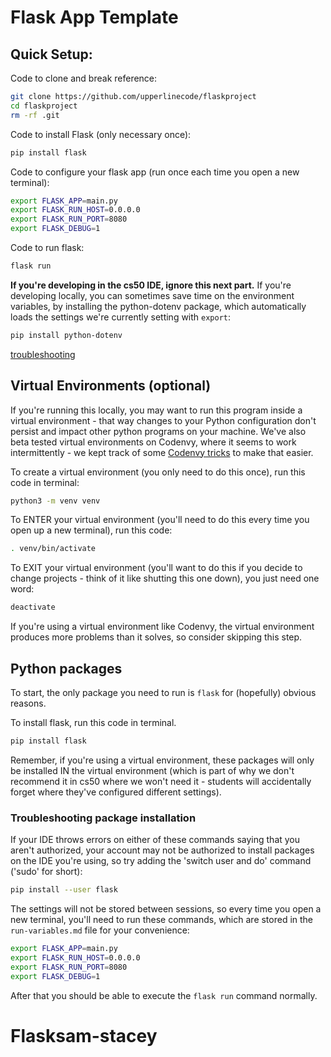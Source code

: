 # Flask App Template

## Quick Setup:

Code to clone and break reference:
```bash
git clone https://github.com/upperlinecode/flaskproject
cd flaskproject
rm -rf .git
```

Code to install Flask (only necessary once):
```bash
pip install flask
```

Code to configure your flask app (run once each time you open a new terminal):
```bash
export FLASK_APP=main.py
export FLASK_RUN_HOST=0.0.0.0
export FLASK_RUN_PORT=8080
export FLASK_DEBUG=1
```

Code to run flask:
```bash
flask run
```

**If you're developing in the cs50 IDE, ignore this next part.**
If you're developing locally, you can sometimes save time on the environment variables, by installing the python-dotenv package, which automatically loads the settings we're currently setting with `export`:
```bash
pip install python-dotenv
```
[troubleshooting](#troubleshooting-package-installation)


## Virtual Environments (optional)

If you're running this locally, you may want to run this program inside a virtual environment - that way changes to your Python configuration don't persist and impact other python programs on your machine. We've also beta tested virtual environments on Codenvy, where it seems to work intermittently - we kept track of some [Codenvy tricks](codenvy.md) to make that easier.

To create a virtual environment (you only need to do this once), run this code in terminal:
```bash
python3 -m venv venv
```

To ENTER your virtual environment (you'll need to do this every time you open up a new terminal), run this code:
```bash
. venv/bin/activate
```

To EXIT your virtual environment (you'll want to do this if you decide to change projects - think of it like shutting this one down), you just need one word:
```bash
deactivate
```

If you're using a virtual environment like Codenvy, the virtual environment produces more problems than it solves, so consider skipping this step.

## Python packages

To start, the only package you need to run is `flask` for (hopefully) obvious reasons.

To install flask, run this code in terminal.
```bash
pip install flask
```
Remember, if you're using a virtual environment, these packages will only be installed IN the virtual environment (which is part of why we don't recommend it in cs50 where we won't need it - students will accidentally forget where they've configured different settings).

### Troubleshooting package installation

If your IDE throws errors on either of these commands saying that you aren't authorized, your account may not be authorized to install packages on the IDE you're using, so try adding the 'switch user and do' command ('sudo' for short):
```bash
pip install --user flask
```

The settings will not be stored between sessions, so every time you open a new terminal, you'll need to run these commands, which are stored in the `run-variables.md` file for your convenience:
```bash
export FLASK_APP=main.py
export FLASK_RUN_HOST=0.0.0.0
export FLASK_RUN_PORT=8080
export FLASK_DEBUG=1
```

After that you should be able to execute the `flask run` command normally.
# Flasksam-stacey
